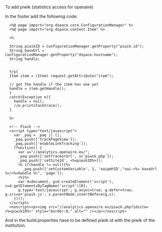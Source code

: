 To add piwik (statistics access for openaire)

In the footer add the following code:

      <%@ page import="org.dspace.core.ConfigurationManager" %>
      <%@ page import="org.dspace.content.Item" %>

      <%

      String piwikID = ConfigurationManager.getProperty("piwik.id");
      String baseUrl = ConfigurationManager.getProperty("dspace.hostname");
      String handle;


      try{
      Item item = (Item) request.getAttribute("item");

      // get the handle if the item has one yet
      handle = item.getHandle();
      }
      catch(Exception e){
      	handle = null;
      	//e.printstacktrace();
      }

      %>

      <!-- Piwik -->
      <script type="text/javascript">
        var _paq = _paq || [];
        _paq.push(['trackPageView']);
        _paq.push(['enableLinkTracking']);
        (function() {
          var u="//analytics.openaire.eu/";
          _paq.push(['setTrackerUrl', u+'piwik.php']);
          _paq.push(['setSiteId', <%=piwikID%>]);
          <% if(handle != null){%>
          	_paq.push(['setCustomVariable', 1, 'oaipmhID',"oai:<%= baseUrl %>/<%=handle %>", 'page']);
          <%}%>
          var d=document, g=d.createElement('script'), s=d.getElementsByTagName('script')[0];
          g.type='text/javascript'; g.async=true; g.defer=true; g.src=u+'piwik.js'; s.parentNode.insertBefore(g,s);
        })();
      </script>
      <noscript><p><img src="//analytics.openaire.eu/piwik.php?idsite=<%=piwikID%>" style="border:0;" alt="" /></p></noscript>


And in the build.properties have to be defined piwik.id with the piwik of the institution.